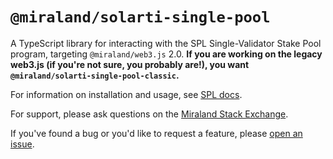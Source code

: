 # `@miraland/solarti-single-pool`

A TypeScript library for interacting with the SPL Single-Validator Stake Pool program, targeting `@miraland/web3.js` 2.0.
**If you are working on the legacy web3.js (if you're not sure, you probably are!), you want `@miraland/solarti-single-pool-classic`.**

For information on installation and usage, see [SPL docs](https://spl.miraland.io/single-pool).

For support, please ask questions on the [Miraland Stack Exchange](https://miraland.stackexchange.com).

If you've found a bug or you'd like to request a feature, please
[open an issue](https://github.com/miraland-labs/miraland-program-library/issues/new).

